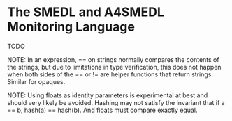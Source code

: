 The SMEDL and A4SMEDL Monitoring Language
=========================================

TODO

NOTE: In an expression, == on strings normally compares the contents of the
strings, but due to limitations in type verification, this does not happen when
both sides of the == or != are helper functions that return strings. Similar for
opaques.

NOTE: Using floats as identity parameters is experimental at best and should
very likely be avoided. Hashing may not satisfy the invariant that if a == b,
hash(a) == hash(b). And floats must compare exactly equal.
